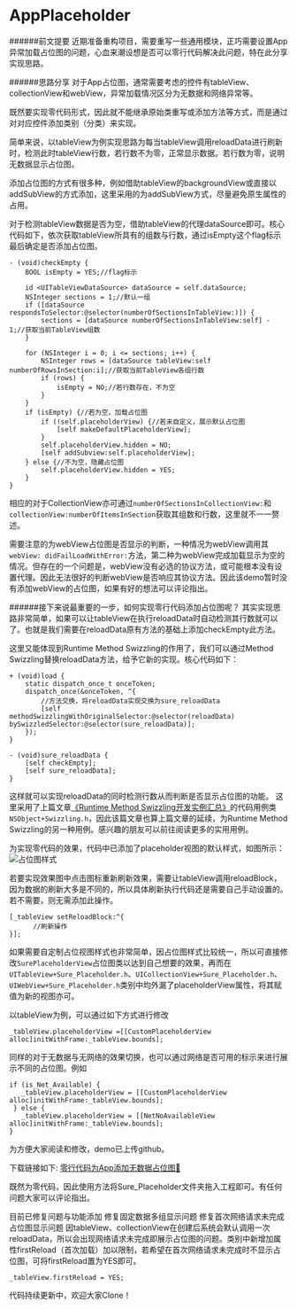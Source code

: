 # AppPlaceholder
######前文提要
近期准备重构项目，需要重写一些通用模块，正巧需要设置App异常加载占位图的问题，心血来潮设想是否可以零行代码解决此问题，特在此分享实现思路。

######思路分享
对于App占位图，通常需要考虑的控件有tableView、collectionView和webView，异常加载情况区分为无数据和网络异常等。

既然要实现零代码形式，因此就不能继承原始类重写或添加方法等方式，而是通过对对应控件添加类别（分类）来实现。

简单来说，以tableView为例实现思路为每当tableView调用reloadData进行刷新时，检测此时tableView行数，若行数不为零，正常显示数据。若行数为零，说明无数据显示占位图。

添加占位图的方式有很多种，例如借助tableView的backgroundView或直接以addSubView的方式添加，这里采用的为addSubView方式，尽量避免原生属性的占用。

对于检测tableView数据是否为空，借助tableView的代理dataSource即可。核心代码如下，依次获取tableView所具有的组数与行数，通过isEmpty这个flag标示最后确定是否添加占位图。
```
- (void)checkEmpty {
    BOOL isEmpty = YES;//flag标示
    
    id <UITableViewDataSource> dataSource = self.dataSource;
    NSInteger sections = 1;//默认一组
    if ([dataSource respondsToSelector:@selector(numberOfSectionsInTableView:)]) {
        sections = [dataSource numberOfSectionsInTableView:self] - 1;//获取当前TableView组数
    }
    
    for (NSInteger i = 0; i <= sections; i++) {
        NSInteger rows = [dataSource tableView:self numberOfRowsInSection:i];//获取当前TableView各组行数
        if (rows) {
            isEmpty = NO;//若行数存在，不为空
        }
    }
    if (isEmpty) {//若为空，加载占位图
        if (!self.placeholderView) {//若未自定义，展示默认占位图
            [self makeDefaultPlaceholderView];
        }
        self.placeholderView.hidden = NO;
        [self addSubview:self.placeholderView];
    } else {//不为空，隐藏占位图
        self.placeholderView.hidden = YES;
    }
}
```
相应的对于CollectionView亦可通过```numberOfSectionsInCollectionView:```和```collectionView:numberOfItemsInSection```获取其组数和行数，这里就不一一赘述。

需要注意的为webView占位图是否显示的判断，一种情况为webView调用其```webView: didFailLoadWithError:```方法，第二种为webView完成加载显示为空的情况。但存在的一个问题是，webView没有必选的协议方法，或可能根本没有设置代理。因此无法很好的判断webView是否响应其协议方法。因此该demo暂时没有添加webView的占位图，如果有好的想法可以评论指出。

######接下来说最重要的一步，如何实现零行代码添加占位图呢？
其实实现思路非常简单，如果可以让tableView在执行reloadData时自动检测其行数就可以了。也就是我们需要在reloadData原有方法的基础上添加checkEmpty此方法。

这里又能体现到Runtime Method Swizzling的作用了，我们可以通过Method Swizzling替换reloadData方法，给予它新的实现。核心代码如下：
```
+ (void)load {
    static dispatch_once_t onceToken;
    dispatch_once(&onceToken, ^{
        //方法交换，将reloadData实现交换为sure_reloadData
        [self methodSwizzlingWithOriginalSelector:@selector(reloadData) bySwizzledSelector:@selector(sure_reloadData)];
    });
}

- (void)sure_reloadData {
    [self checkEmpty];
    [self sure_reloadData];
}
```
这样就可以实现reloadData的同时检测行数从而判断是否显示占位图的功能。
这里采用了上篇文章[《Runtime Method Swizzling开发实例汇总》](http://www.jianshu.com/p/f6dad8e1b848)的代码用例类```NSObject+Swizzling.h```，因此该篇文章也算上篇文章的延续，为Runtime Method Swizzling的另一种用例。感兴趣的朋友可以前往阅读更多的实用用例。

为实现零代码的效果，代码中已添加了placeholder视图的默认样式，如图所示：
![占位图样式](http://upload-images.jianshu.io/upload_images/1767950-359ca5b4d9ce8452.png?imageMogr2/auto-orient/strip%7CimageView2/2/w/1240)

若要实现效果图中点击图标重新刷新效果，需要让tableView调用reloadBlock，因为数据的刷新大多是不同的，所以具体刷新执行代码还是需要自己手动设置的。若不需要，则无需添加此操作。
```
[_tableView setReloadBlock:^{
      //刷新操作
}];
```
如果需要自定制占位视图样式也非常简单，因占位图样式比较统一，所以可直接修改```SurePlaceholderView```占位图类以达到自己想要的效果，再而在```UITableView+Sure_Placeholder.h```、```UICollectionView+Sure_Placeholder.h```、```UIWebView+Sure_Placeholder.h```类别中均外漏了placeholderView属性，将其赋值为新的视图亦可。

以tableView为例，可以通过如下方式进行修改
```
_tableView.placeholderView =[[CustomPlaceholderView alloc]initWithFrame:_tableView.bounds];
```

同样的对于无数据与无网络的效果切换，也可以通过网络是否可用的标示来进行展示不同的占位图。例如
```
if (is_Net_Available) {
   _tableView.placeholderView = [[CustomPlaceholderView alloc]initWithFrame:_tableView.bounds];
 } else {
   _tableView.placeholderView = [[NetNoAvailableView alloc]initWithFrame:_tableView.bounds];
}
```
为方便大家阅读和修改，demo已上传github。

下载链接如下:
[零行代码为App添加无数据占位图🔗](https://github.com/LSure/AppPlaceholder)

既然为零代码，因此使用方法将Sure_Placeholder文件夹拖入工程即可。有任何问题大家可以评论指出。

目前已修复问题与功能添加
修复固定数据多组显示问题
修复首次网络请求未完成占位图显示问题
因tableView、collectionView在创建后系统会默认调用一次reloadData，所以会出现网络请求未完成即展示占位图的问题。类别中新增加属性firstReload（首次加载）加以限制，若希望在首次网络请求未完成时不显示占位图，可将firstReload置为YES即可。
```
_tableView.firstReload = YES;
```
代码持续更新中，欢迎大家Clone！

